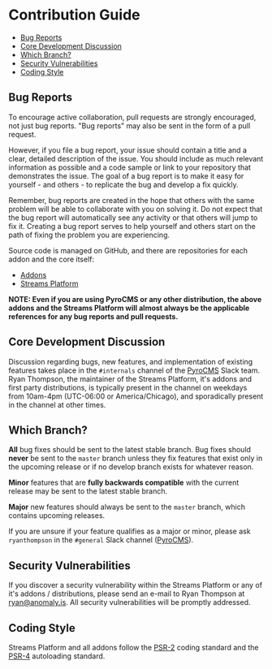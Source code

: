 # Contribution Guide

- [Bug Reports](#bug-reports)
- [Core Development Discussion](#core-development-discussion)
- [Which Branch?](#which-branch)
- [Security Vulnerabilities](#security-vulnerabilities)
- [Coding Style](#coding-style)

<a name="bug-reports"></a>
## Bug Reports

To encourage active collaboration, pull requests are strongly encouraged, not just bug reports. "Bug reports" may also be sent in the form of a pull request.

However, if you file a bug report, your issue should contain a title and a clear, detailed description of the issue. You should include as much relevant information as possible and a code sample or link to your repository that demonstrates the issue. The goal of a bug report is to make it easy for yourself - and others - to replicate the bug and develop a fix quickly.

Remember, bug reports are created in the hope that others with the same problem will be able to collaborate with you on solving it. Do not expect that the bug report will automatically see any activity or that others will jump to fix it. Creating a bug report serves to help yourself and others start on the path of fixing the problem you are experiencing.

Source code is managed on GitHub, and there are repositories for each addon and the core itself:

- [Addons](https://github.com/anomalylabs)
- [Streams Platform](https://github.com/anomalylabs/streams-platform)

**NOTE: Even if you are using PyroCMS or any other distribution, the above addons and the Streams Platform will almost always be the applicable references for any bug reports and pull requests.**


<a name="core-development-discussion"></a>
## Core Development Discussion

Discussion regarding bugs, new features, and implementation of existing features takes place in the `#internals` channel of the [PyroCMS](https://pyrocms.slack.com/) Slack team. Ryan Thompson, the maintainer of the Streams Platform, it's addons and first party distributions, is typically present in the channel on weekdays from 10am-4pm (UTC-06:00 or America/Chicago), and sporadically present in the channel at other times.

<a name="which-branch"></a>
## Which Branch?

**All** bug fixes should be sent to the latest stable branch. Bug fixes should **never** be sent to the `master` branch unless they fix features that exist only in the upcoming release or if no develop branch exists for whatever reason.

**Minor** features that are **fully backwards compatible** with the current release may be sent to the latest stable branch.

**Major** new features should always be sent to the `master` branch, which contains upcoming releases.

If you are unsure if your feature qualifies as a major or minor, please ask `ryanthompson` in the `#general` Slack channel ([PyroCMS](https://pyrocms.slack.com/)).

<a name="security-vulnerabilities"></a>
## Security Vulnerabilities

If you discover a security vulnerability within the Streams Platform or any of it's addons / distributions, please send an e-mail to Ryan Thompson at <a href="mailto:ryan@anomaly.is">ryan@anomaly.is</a>. All security vulnerabilities will be promptly addressed.

<a name="coding-style"></a>
## Coding Style

Streams Platform and all addons follow the [PSR-2](https://github.com/php-fig/fig-standards/blob/master/accepted/PSR-2-coding-style-guide.md) coding standard and the [PSR-4](https://github.com/php-fig/fig-standards/blob/master/accepted/PSR-4-autoloader.md) autoloading standard.
